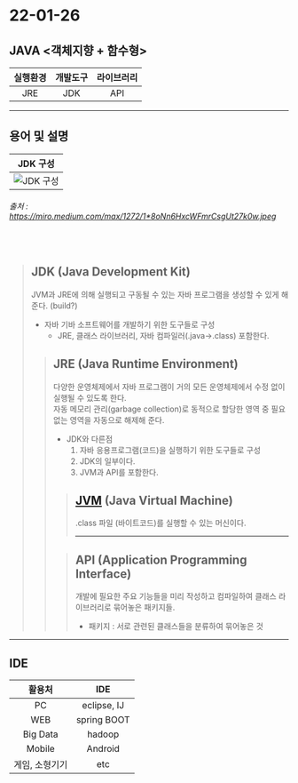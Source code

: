 # 22-01-26
## __JAVA <객체지향 + 함수형>__
|__실행환경__|__개발도구__|__라이브러리__|  
|:---:|:---:|:---:|  
|JRE| JDK | API |
---

## __용어 및 설명__

|__JDK 구성__|
|:-:|
|![JDK 구성](https://miro.medium.com/max/1272/1*8oNn6HxcWFmrCsgUt27k0w.jpeg)| 

###### 출처 : https://miro.medium.com/max/1272/1*8oNn6HxcWFmrCsgUt27k0w.jpeg   
</br>

> ## __JDK__ (Java Development Kit)
> JVM과 JRE에 의해 실행되고 구동될 수 있는 자바 프로그램을 생성할 수 있게 해준다. (build?)  
> - 자바 기바 소프트웨어를 개발하기 위한 도구들로 구성  
>   - JRE, 클래스 라이브러리, 자바 컴파일러(.java->.class) 포함한다.
> > ## __JRE__ (Java Runtime Environment)  
> > 다양한 운영체제에서 자바 프로그램이 거의 모든 운영체제에서 수정 없이 실행될 수 있도록 한다.  
> > 자동 메모리 관리(garbage collection)로 동적으로 할당한 영역 중 필요 없는 영역을 자동으로 해제해 준다. 
> >   - JDK와 다른점  
> >     1. 자바 응용프로그램(코드)을 실행하기 위한 도구들로 구성  
> >     2. JDK의 일부이다.  
> >     3. JVM과 API를 포함한다.
> > 
> > > ## __[JVM](https://github.com/DYUUU/web_study/blob/1d718a04f4e3cefb1da9a20095591dccea85a7aa/java_study/theory/%EC%9E%90%EB%B0%94%EC%9D%98%20%ED%8A%B9%EC%A7%95%EA%B3%BC%20JVM_220127.md "자세한 설명으로 이동")__ (Java Virtual Machine)
> > > .class 파일 (바이트코드)를 실행할 수 있는 머신이다.
> > >   
> > > ---
> >
> > > ## __API__ (Application Programming  Interface)
> > >  개발에 필요한 주요 기능들을 미리 작성하고 컴파일하여 클래스 라이브러리로 묶어놓은 패키지들.  
> > >  - 패키지 : 서로 관련된 클래스들을 분류하여 묶어놓은 것  

---

## __IDE__
|__활용처__|__IDE__|  
|:---:|:---:|  
|PC|eclipse, IJ|
|WEB|spring BOOT|
|Big Data|hadoop|
|Mobile|Android|
|게임, 소형기기|etc|


